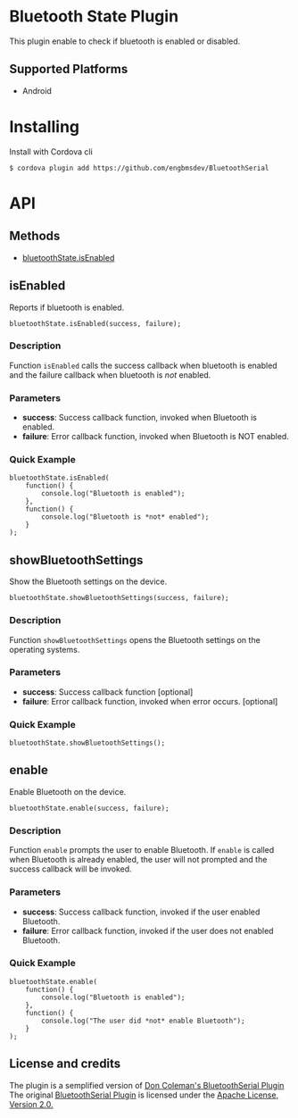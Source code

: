 # Bluetooth State Plugin

This plugin enable to check if bluetooth is enabled or disabled.

## Supported Platforms

* Android

# Installing

Install with Cordova cli

    $ cordova plugin add https://github.com/engbmsdev/BluetoothSerial

# API

## Methods

- [bluetoothState.isEnabled](#isenabled)


## isEnabled

Reports if bluetooth is enabled.

    bluetoothState.isEnabled(success, failure);

### Description

Function `isEnabled` calls the success callback when bluetooth is enabled and the failure callback when bluetooth is *not* enabled.

### Parameters

- __success__: Success callback function, invoked when Bluetooth is enabled.
- __failure__: Error callback function, invoked when Bluetooth is NOT enabled.

### Quick Example

    bluetoothState.isEnabled(
        function() {
            console.log("Bluetooth is enabled");
        },
        function() {
            console.log("Bluetooth is *not* enabled");
        }
    );

## showBluetoothSettings

Show the Bluetooth settings on the device.

    bluetoothState.showBluetoothSettings(success, failure);

### Description

Function `showBluetoothSettings` opens the Bluetooth settings on the operating systems.

### Parameters

- __success__: Success callback function [optional]
- __failure__: Error callback function, invoked when error occurs. [optional]

### Quick Example

    bluetoothState.showBluetoothSettings();

## enable

Enable Bluetooth on the device.

    bluetoothState.enable(success, failure);

### Description

Function `enable` prompts the user to enable Bluetooth.
If `enable` is called when Bluetooth is already enabled, the user will not prompted and the success callback will be invoked.

### Parameters

- __success__: Success callback function, invoked if the user enabled Bluetooth.
- __failure__: Error callback function, invoked if the user does not enabled Bluetooth.

### Quick Example

    bluetoothState.enable(
        function() {
            console.log("Bluetooth is enabled");
        },
        function() {
            console.log("The user did *not* enable Bluetooth");
        }
    );

## License and credits

The plugin is a semplified version of [Don Coleman's BluetoothSerial Plugin](https://github.com/don/BluetoothSerial)
The original [BluetoothSerial Plugin](https://github.com/don/BluetoothSerial) is licensed under the [Apache License, Version 2.0.](https://github.com/don/BluetoothSerial/blob/master/LICENSE.txt)
